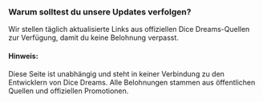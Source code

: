 ### Warum solltest du unsere Updates verfolgen?


Wir stellen täglich aktualisierte Links aus offiziellen Dice Dreams-Quellen zur Verfügung, damit du keine Belohnung verpasst.


#### Hinweis:

Diese Seite ist unabhängig und steht in keiner Verbindung zu den Entwicklern von Dice Dreams. Alle Belohnungen stammen aus öffentlichen Quellen und offiziellen Promotionen.

